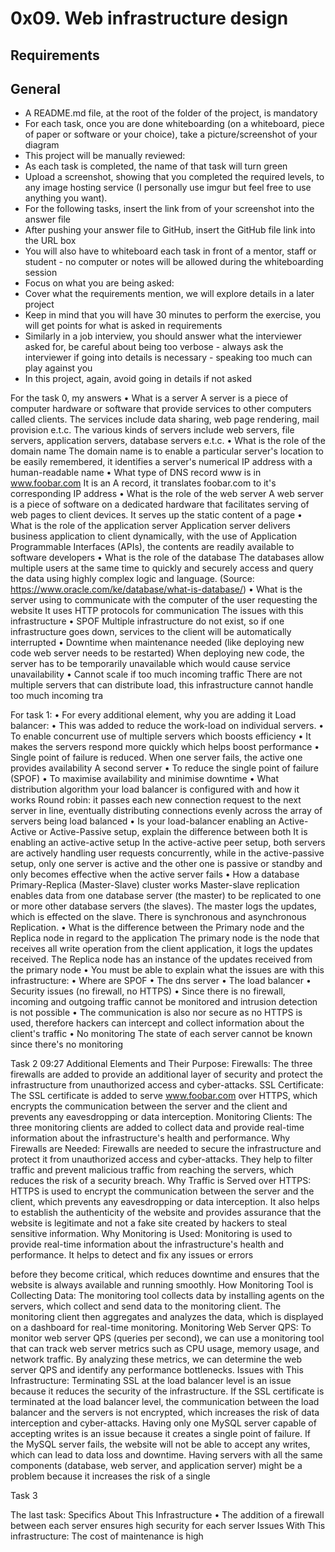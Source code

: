 # 0x09. Web infrastructure design

## Requirements
## General
* A README.md file, at the root of the folder of the project, is mandatory
* For each task, once you are done whiteboarding (on a whiteboard, piece of paper or software or your choice), take a picture/screenshot of your diagram
* This project will be manually reviewed:
* As each task is completed, the name of that task will turn green
* Upload a screenshot, showing that you completed the required levels, to any image hosting service (I personally use imgur but feel free to use anything you want).
* For the following tasks, insert the link from of your screenshot into the answer file
* After pushing your answer file to GitHub, insert the GitHub file link into the URL box
* You will also have to whiteboard each task in front of a mentor, staff or student - no computer or notes will be allowed during the whiteboarding session
* Focus on what you are being asked:
* Cover what the requirements mention, we will explore details in a later project
* Keep in mind that you will have 30 minutes to perform the exercise, you will get points for what is asked in requirements
* Similarly in a job interview, you should answer what the interviewer asked for, be careful about being too verbose - always ask the interviewer if going into details is necessary - speaking too much can play against you
* In this project, again, avoid going in details if not asked



For the task 0, my answers
• What is a server
A server is a piece of computer hardware or software that provide services to other computers called clients. The services include data sharing, web page rendering, mail provision e.t.c. The various kinds of servers include web servers, file servers, application servers, database servers e.t.c.
• What is the role of the domain name
The domain name is to enable a particular server's location to be easily remembered, it identifies a server's numerical IP address with a human-readable name
• What type of DNS record www is in www.foobar.com
It is an A record, it translates foobar.com to it's corresponding IP address
• What is the role of the web server
A web server is a piece of software on a dedicated hardware that facilitates serving of web pages to client devices. It serves up the static content of a page
• What is the role of the application server
Application server delivers business application to client dynamically, with the use of Application Programmable Interfaces (APIs), the contents are readily available to software developers
• What is the role of the database
The databases allow multiple users at the same time to quickly and securely access and query the data using highly complex logic and language. (Source: https://www.oracle.com/ke/database/what-is-database/)
• What is the server using to communicate with the computer of the user requesting the website
It uses HTTP protocols for communication
The issues with this infrastructure
• SPOF
Multiple infrastructure do not exist, so if one infrastructure goes down, services to the client will be automatically interrupted
• Downtime when maintenance needed (like deploying new code web server needs to be restarted)
	When deploying new code, the server has to be temporarily unavailable which would cause service unavailability
	• Cannot scale if too much incoming traffic
	There are not multiple servers that can distribute load, this infrastructure cannot handle too much incoming tra



For task 1:
• For every additional element, why you are adding it
Load balancer:
• This was added to reduce the work-load on individual servers.
• To enable concurrent use of multiple servers which boosts efficiency
• It makes the servers respond more quickly which helps boost performance
• Single point of failure is reduced. When one server fails, the active one provides availability
A second server
• To reduce the single point of failure (SPOF)
	• To maximise availability and minimise downtime
	• What distribution algorithm your load balancer is configured with and how it works
	Round robin: it passes each new connection request to the next server in line, eventually distributing connections evenly across the array of servers being load balanced
	• Is your load-balancer enabling an Active-Active or Active-Passive setup, explain the difference between both
	It is enabling an active-active setup
	In the active-active peer setup, both servers are actively handling user requests concurrently, while in the active-passive setup, only one server is active and the other one is passive or standby and only becomes effective when the active server fails
	• How a database Primary-Replica (Master-Slave) cluster works
	Master-slave replication enables data from one database server (the master) to be replicated to one or more other database servers (the slaves). The master logs the updates, which is effected on the slave. There is synchronous and asynchronous Replication.
	• What is the difference between the Primary node and the Replica node in regard to the application
	The primary node is the node that receives all write operation from the client application, it logs the updates received. The Replica node has an instance of the updates received from the primary node
	• You must be able to explain what the issues are with this infrastructure:
	• Where are SPOF
	• The dns server
	• The load balancer
	• Security issues (no firewall, no HTTPS)
	• Since there is no firewall, incoming and outgoing traffic cannot be monitored and intrusion detection is not possible
	• The communication is also nor secure as no HTTPS is used, therefore hackers can intercept and collect information about the client's traffic
	• No monitoring
	The state of each server cannot be known since there's no monitoring


Task 2
09:27
Additional Elements and Their Purpose:
Firewalls: The three firewalls are added to provide an additional layer of security and protect the infrastructure from unauthorized access and cyber-attacks.
SSL Certificate: The SSL certificate is added to serve www.foobar.com over HTTPS, which encrypts the communication between the server and the client and prevents any eavesdropping or data interception.
Monitoring Clients: The three monitoring clients are added to collect data and provide real-time information about the infrastructure's health and performance.
Why Firewalls are Needed:
Firewalls are needed to secure the infrastructure and protect it from unauthorized access and cyber-attacks. They help to filter traffic and prevent malicious traffic from reaching the servers, which reduces the risk of a security breach.
Why Traffic is Served over HTTPS:
HTTPS is used to encrypt the communication between the server and the client, which prevents any eavesdropping or data interception. It also helps to establish the authenticity of the website and provides assurance that the website is legitimate and not a fake site created by hackers to steal sensitive information.
Why Monitoring is Used:
Monitoring is used to provide real-time information about the infrastructure's health and performance. It helps to detect and fix any issues or errors 

before they become critical, which reduces downtime and ensures that the website is always available and running smoothly.
How Monitoring Tool is Collecting Data:
The monitoring tool collects data by installing agents on the servers, which collect and send data to the monitoring client. The monitoring client then aggregates and analyzes the data, which is displayed on a dashboard for real-time monitoring.
Monitoring Web Server QPS:
To monitor web server QPS (queries per second), we can use a monitoring tool that can track web server metrics such as CPU usage, memory usage, and network traffic. By analyzing these metrics, we can determine the web server QPS and identify any performance bottlenecks.
Issues with This Infrastructure:
Terminating SSL at the load balancer level is an issue because it reduces the security of the infrastructure. If the SSL certificate is terminated at the load balancer level, the communication between the load balancer and the servers is not encrypted, which increases the risk of data interception and cyber-attacks.
Having only one MySQL server capable of accepting writes is an issue because it creates a single point of failure. If the MySQL server fails, the website will not be able to accept any writes, which can lead to data loss and downtime.
Having servers with all the same components (database, web server, and application server) might be a problem because it increases the risk of a single

Task 3

The last task:
Specifics About This Infrastructure
• The addition of a firewall between each server ensures high security for each server
Issues With This infrastructure:
The cost of maintenance is high
